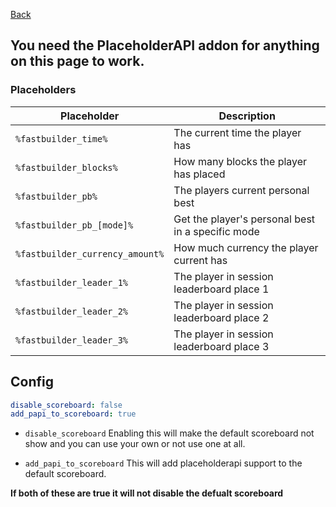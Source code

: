 [Back](../)
<br>

## You need the PlaceholderAPI addon for anything on this page to work.

### Placeholders
| Placeholder      | Description
| --- | ---
| `%fastbuilder_time%` | The current time the player has
| `%fastbuilder_blocks%` | How many blocks the player has placed
| `%fastbuilder_pb%` | The players current personal best
| `%fastbuilder_pb_[mode]%` | Get the player's personal best in a specific mode
| `%fastbuilder_currency_amount%` | How much currency the player current has
| `%fastbuilder_leader_1%` | The player in session leaderboard place 1
| `%fastbuilder_leader_2%` | The player in session leaderboard place 2
| `%fastbuilder_leader_3%` | The player in session leaderboard place 3

## Config

```yml
disable_scoreboard: false
add_papi_to_scoreboard: true
```

- `disable_scoreboard` Enabling this will make the default scoreboard not show and you can use your own or not use one at all.

- `add_papi_to_scoreboard` This will add placeholderapi support to the default scoreboard.

**If both of these are true it will not disable the defualt scoreboard**